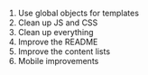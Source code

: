 1. Use global objects for templates
2. Clean up JS and CSS
3. Clean up everything
4. Improve the README
5. Improve the content lists
6. Mobile improvements
